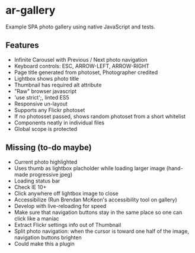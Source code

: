 # ar-gallery
Example SPA photo gallery using native JavaScript and tests.

Features
-------------

* Infinite Carousel with Previous / Next photo navigation
* Keyboard controls: ESC, ARROW-LEFT, ARROW-RIGHT
* Page title generated from photoset, Photographer credited
* Lightbox shows photo title
* Thumbnail has required alt attribute
* "Raw" browser javascript
* 'use strict';, linted ES5
* Responsive un-layout
* Supports any Flickr photoset
* If no photosset passed, shows random photoset from a short whitelist
* Components neatly in individual files
* Global scope is protected

Missing (to-do maybe)
-------------

* Current photo highlighted
* Uses thumb as lightbox placholder while loading larger image (hand-made progressive jpeg)
* Loading status bar
* Check IE 10+
* Click anywhere off lightbox image to close
* Accessibilize (Run Brendan McKeon's accessibility tool on gallery)
* Develop with live-reloading for speed
* Make sure that navigation buttons stay in the same place so one can click like a maniac
* Extract Flickr settings info out of Thumbnail
* Split photo navigation: when the cursor is toward one half of the image, navigation buttons brighten
* Could make this a plugin